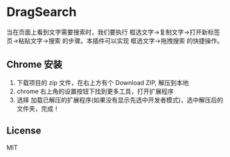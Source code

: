 # DragSearch

当在页面上看到文字需要搜索时，我们要执行 框选文字->复制文字->打开新标签页->粘贴文字->搜索 的步骤。本插件可以实现 框选文字->拖拽搜索 的快捷操作。

## Chrome 安装
1. 下载项目的 zip 文件，在右上方有个 Download ZIP, 解压到本地
2. chrome 右上角的设置按钮下找到更多工具，打开扩展程序
3. 选择 加载已解压的扩展程序(如果没有显示先选中开发者模式)，选中解压后的文件夹，完成！

## License
MIT
